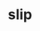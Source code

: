 ---
category: 4-letters
denotation: null
name: slip
reference_link: https://www.etymonline.com/word/slip
root_language: null
root_name: null
title: slip
type: free
word_sums:
- respelling: slip
  sum: 'Slip + '
---